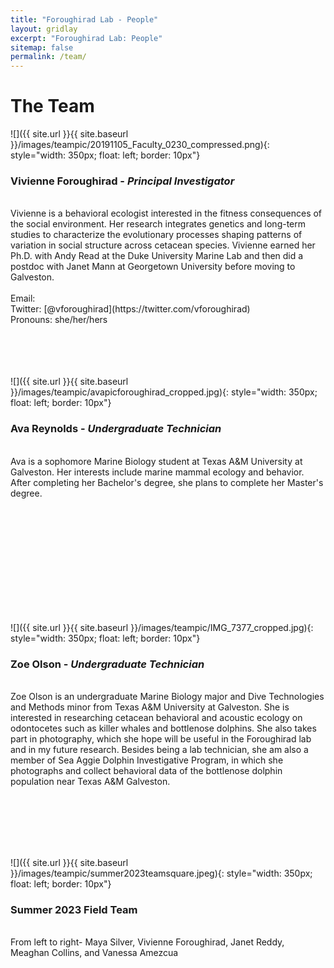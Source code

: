 ```yaml
---
title: "Foroughirad Lab - People"
layout: gridlay
excerpt: "Foroughirad Lab: People"
sitemap: false
permalink: /team/
---
```


# The Team


![]({{ site.url }}{{ site.baseurl }}/images/teampic/20191105_Faculty_0230_compressed.png){: style="width: 350px; float: left; border: 10px"}
### Vivienne Foroughirad - *Principal Investigator*
<br>
Vivienne is a behavioral ecologist interested in the fitness consequences of the social environment. Her research integrates genetics and long-term studies to characterize the evolutionary processes shaping patterns of variation in social structure across cetacean species. Vivienne earned her Ph.D. with Andy Read at the Duke University Marine Lab and then did a postdoc with Janet Mann at Georgetown University before moving to Galveston. <!--[CV](https://www.dropbox.com/s/zzf3civc9w92tvp/NancyCVApril2019.pdf?dl=0)--> 
<br>
<br>
Email: <vforough@tamug.edu> <br>
Twitter: [@vforoughirad](https://twitter.com/vforoughirad) <br>
Pronouns: she/her/hers
<br><br><br><br><br>

![]({{ site.url }}{{ site.baseurl }}/images/teampic/avapicforoughirad_cropped.jpg){: style="width: 350px; float: left; border: 10px"}
### Ava Reynolds - *Undergraduate Technician*
<br>
Ava is a sophomore Marine Biology student at Texas A&M University at Galveston. Her interests include marine mammal ecology and behavior. After completing her Bachelor's degree, she plans to complete her Master's degree. 
<br>

<br><br><br><br><br><br><br><br><br><br>

![]({{ site.url }}{{ site.baseurl }}/images/teampic/IMG_7377_cropped.jpg){: style="width: 350px; float: left; border: 10px"}
### Zoe Olson - *Undergraduate Technician*
<br>
Zoe Olson is an undergraduate Marine Biology major and Dive Technologies and Methods minor from Texas A&M University at Galveston. She is interested in researching cetacean behavioral and acoustic ecology on odontocetes such as killer whales and bottlenose dolphins. She also takes part in photography, which she hope will be useful in the Foroughirad lab and in my future research. Besides being a lab technician, she am also a member of Sea Aggie Dolphin Investigative Program, in which she photographs and collect behavioral data of the bottlenose dolphin population near Texas A&M Galveston.
<br>

<br><br><br><br><br>


![]({{ site.url }}{{ site.baseurl }}/images/teampic/summer2023teamsquare.jpeg){: style="width: 350px; float: left; border: 10px"}<br>
### Summer 2023 Field Team
<br>
From left to right- Maya Silver, Vivienne Foroughirad, Janet Reddy, Meaghan Collins, and Vanessa Amezcua 

<br>

<!--![]({{ site.url }}{{ site.baseurl }}/images/teampic/ElizabethFlesch.jpg){: style="width: 350px; float: left; border: 60px"}
### Elizabeth Flesch - *Postdoctoral Scholar (co-advised by Jay Rotella)*

Elizabeth is interested in understanding how external forces influence population genetics across landscapes.  She is using demographic and genomic methods to evaluate the spatial scale of dispersal and gene flow among breeding colonies of Weddell seals found in Antarctica.  This approach will help identify potential drivers of temporal variation in immigration.  Elizabeth earned her Ph.D. at Montana State University, where her dissertation addressed the population genomics of bighorn sheep in the Rocky Mountains.  In her free time, she enjoys rock climbing, gardening, and hiking.

Pronouns: she/her/hers

<br>-->
